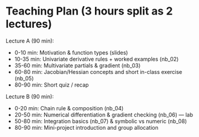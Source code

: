 <!-- Math rendered using GitHub Markdown: use $...$ and $$...$$ -->

# Teaching Plan (3 hours split as 2 lectures)

Lecture A (90 min):
- 0-10 min: Motivation & function types (slides)
- 10-35 min: Univariate derivative rules + worked examples (nb_02)
- 35-60 min: Multivariate partials & gradient (nb_03)
- 60-80 min: Jacobian/Hessian concepts and short in-class exercise (nb_05)
- 80-90 min: Short quiz / recap

Lecture B (90 min):
- 0-20 min: Chain rule & composition (nb_04)
- 20-50 min: Numerical differentiation & gradient checking (nb_06) — lab
- 50-80 min: Integration basics (nb_07) & symbolic vs numeric (nb_08)
- 80-90 min: Mini-project introduction and group allocation